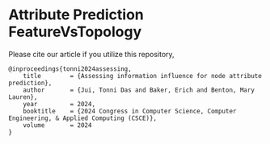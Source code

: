 # Attribute Prediction FeatureVsTopology

Please cite our article if you utilize this repository, 

```
@inproceedings{tonni2024assessing,
	title        = {Assessing information influence for node attribute
prediction},
	author       = {Jui, Tonni Das and Baker, Erich and Benton, Mary Lauren},
	year         = 2024,
	booktitle    = {2024 Congress in Computer Science, Computer Engineering, & Applied Computing (CSCE)},
	volume       = 2024
}


